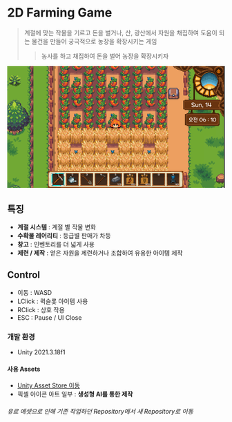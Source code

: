 # 2D Farming Game
> 계절에 맞는 작물을 기르고 돈을 벌거나, 산, 광산에서 자원을 채집하여 도움이 되는 물건을 만들어 궁극적으로 농장을 확장시키는 게임
>> 농사를 하고 채집하여 돈을 벌어 농장을 확장시키자

![image](Image/Farm.PNG)

## 특징
- **계절 시스템** : 계절 별 작물 변화
- **수확물 레어리티** : 등급별 판매가 차등
- **창고** : 인벤토리를 더 넓게 사용
- **제련 / 제작** : 얻은 자원을 제련하거나 조합하여 유용한 아이템 제작  

## Control
- 이동 : WASD
- LClick : 퀵슬롯 아이템 사용
- RClick : 상호 작용
- ESC : Pause / UI Close

### 개발 환경
- Unity 2021.3.18f1

#### 사용 Assets
- [Unity Asset Store 이동](https://assetstore.unity.com/packages/2d/environments/2d-cozy-rpg-farming-tilesets-characters-pixelart-full-bundle-212921)
- 픽셀 아이콘 아트 일부 : **생성형 AI를 통한 제작** 




###### 유료 에셋으로 인해 기존 작업하던 Repository에서 새 Repository로 이동
